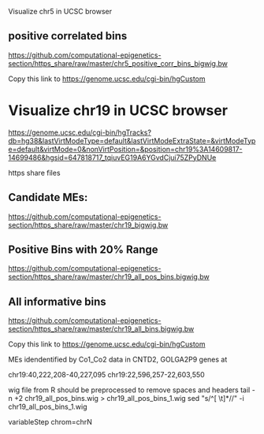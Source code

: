 Visualize chr5 in UCSC browser
## positive correlated bins

https://github.com/computational-epigenetics-section/https_share/raw/master/chr5_positive_corr_bins_bigwig.bw

Copy this link to
https://genome.ucsc.edu/cgi-bin/hgCustom



# Visualize chr19 in UCSC browser

https://genome.ucsc.edu/cgi-bin/hgTracks?db=hg38&lastVirtModeType=default&lastVirtModeExtraState=&virtModeType=default&virtMode=0&nonVirtPosition=&position=chr19%3A14609817-14699486&hgsid=647818717_tqiuvEG19A6YGvdCjui75ZPyDNUe


https share files
## Candidate MEs:
https://github.com/computational-epigenetics-section/https_share/raw/master/chr19_bigwig.bw

## Positive Bins with 20% Range
https://github.com/computational-epigenetics-section/https_share/raw/master/chr19_all_pos_bins.bigwig.bw

## All informative bins
https://github.com/computational-epigenetics-section/https_share/raw/master/chr19_all_bins.bigwig.bw


Copy this link to
https://genome.ucsc.edu/cgi-bin/hgCustom

MEs idendentified by Co1_Co2 data in CNTD2, GOLGA2P9 genes at 

chr19:40,222,208-40,227,095
chr19:22,596,257-22,603,550

wig file from R should be preprocessed to remove spaces and headers
  tail -n +2 chr19_all_pos_bins.wig > chr19_all_pos_bins_1.wig
  sed "s/^[ \t]*//" -i chr19_all_pos_bins_1.wig

variableStep  chrom=chrN
